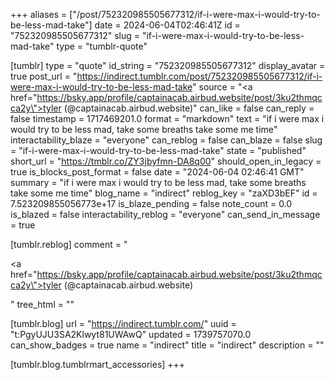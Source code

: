 +++
aliases = ["/post/752320985505677312/if-i-were-max-i-would-try-to-be-less-mad-take"]
date = 2024-06-04T02:46:41Z
id = "752320985505677312"
slug = "if-i-were-max-i-would-try-to-be-less-mad-take"
type = "tumblr-quote"

[tumblr]
type = "quote"
id_string = "752320985505677312"
display_avatar = true
post_url = "https://indirect.tumblr.com/post/752320985505677312/if-i-were-max-i-would-try-to-be-less-mad-take"
source = "<a href=\"https://bsky.app/profile/captainacab.airbud.website/post/3ku2thmqcca2y\">tyler  (@captainacab.airbud.website)</a>"
can_like = false
can_reply = false
timestamp = 1717469201.0
format = "markdown"
text = "if i were max i would try to be less mad, take some breaths take some me time"
interactability_blaze = "everyone"
can_reblog = false
can_blaze = false
slug = "if-i-were-max-i-would-try-to-be-less-mad-take"
state = "published"
short_url = "https://tmblr.co/ZY3jbyfmn-DA8q00"
should_open_in_legacy = true
is_blocks_post_format = false
date = "2024-06-04 02:46:41 GMT"
summary = "if i were max i would try to be less mad, take some breaths take some me time"
blog_name = "indirect"
reblog_key = "zaXD3bEF"
id = 7.523209855056773e+17
is_blaze_pending = false
note_count = 0.0
is_blazed = false
interactability_reblog = "everyone"
can_send_in_message = true

[tumblr.reblog]
comment = "<p><a href=\"https://bsky.app/profile/captainacab.airbud.website/post/3ku2thmqcca2y\">tyler  (@captainacab.airbud.website)</a></p>"
tree_html = ""

[tumblr.blog]
url = "https://indirect.tumblr.com/"
uuid = "t:PgyUJU3SA2Klwyt81UWAwQ"
updated = 1739757070.0
can_show_badges = true
name = "indirect"
title = "indirect"
description = ""

[tumblr.blog.tumblrmart_accessories]
+++
